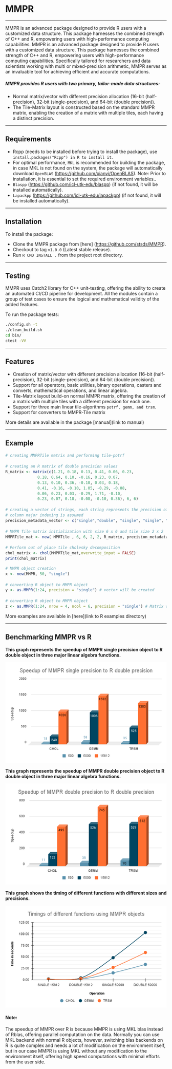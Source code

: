 
# MMPR
___

MMPR is an advanced package designed to provide R users with a customized data structure.
This package harnesses the combined strength of C++ and R, empowering users with high-performance computing capabilities.
MMPR is an advanced package designed to provide R users with a customized data structure.
This package harnesses the combined strength of C++ and R, empowering users with high-performance computing capabilities.
Specifically tailored for researchers and data scientists working with multi or mixed-precision arithmetic,
MMPR serves as an invaluable tool for achieving efficient and accurate computations.

##### MMPR provides R users with two primary, tailor-made data structures:
- Normal matrix/vector with different precision allocation (16-bit (half-precision), 32-bit (single-precision), and 64-bit (double precision)).
- The Tile-Matrix layout is constructed based on the standard MMPR matrix, enabling the creation of a matrix with multiple tiles, each having a distinct precision.
___

## Requirements
- Rcpp (needs to be installed before trying to install the package), use `install.packages("Rcpp") in R to install it`.
- For optimal performance, `MKL` is recommended for building the package,
in case MKL is not found on the system, the package will automatically download `OpenBLAS` (https://github.com/xianyi/OpenBLAS). Note: Prior to installation, it is essential to set the required environment variables..
- `Blaspp` (https://github.com/icl-utk-edu/blaspp) (if not found, it will be installed automatically).
- `Lapackpp` (https://github.com/icl-utk-edu/lapackpp) (if not found, it will be installed automatically).

___

## Installation
To install the package:
- Clone the MMPR package from [here] (https://github.com/stsds/MMPR).
- Checkout to tag `v1.0.0` (Latest stable release).
- Run `R CMD INSTALL .` from the project root directory.
___

## Testing
MMPR uses Catch2 library for C++ unit-testing, offering the ability to create an automated CI/CD pipeline for development.
All the modules contain a group of test cases to ensure the logical and mathematical validity of the added features.

To run the package tests:

```bash
./config.sh -t
./clean_build.sh
cd bin/
ctest -VV
```
___

## Features
- Creation of matrix/vector with different precision allocation (16-bit (half-precision), 32-bit (single-precision), and 64-bit (double precision)).
- Support for all operators, basic utilities, binary operations, casters and converts, mathematical operations, and linear algebra.
- Tile-Matrix layout build-on normal MMPR matrix, offering the creation of a matrix with multiple tiles with a different precision for each one.
- Support for three main linear tile-algorithms `potrf, gemm, and trsm`.
- Support for converters to MMPR-Tile matrix

More details are available in the package [manual](link to manual)
___

## Example
```R
# creating MMPRTile matrix and performing tile-potrf

# creating an R matrix of double precision values
R_matrix <- matrix(c(1.21, 0.18, 0.13, 0.41, 0.06, 0.23,
              0.18, 0.64, 0.10, -0.16, 0.23, 0.07,
              0.13, 0.10, 0.36, -0.10, 0.03, 0.18,
              0.41, -0.16, -0.10, 1.05, -0.29, -0.08,
              0.06, 0.23, 0.03, -0.29, 1.71, -0.10,
              0.23, 0.07, 0.18, -0.08, -0.10, 0.36), 6, 6)

# creating a vector of strings, each string represents the precision of its corresponding tile.
# column major indexing is assumed
precision_metadata_vector <- c("single","double", "single", "single", "double", "double","single" , "single","double")

# MMPR Tile matrix initialization with size 6 x 6 and tile size 2 x 2
MMPRTile_mat <- new( MPRTile , 6, 6, 2, 2, R_matrix, precision_metadata_vector)

# Perform out of place tile cholesky decomposition
chol_matrix <- chol(MMPRTile_mat,overwrite_input = FALSE)
print(chol_matrix)
```

```R
# MMPR object creation
x <- new(MMPR, 50, "single")

# converting R object to MMPR object
y <- as.MMPR(1:24, precision = "single") # vector will be created

# converting R object to MMPR object
z <- as.MMPR(1:24, nrow = 4, ncol = 6, precision = "single") # Matrix will be created
```

More examples are available in [here](link to R examples directory)
___

## Benchmarking MMPR vs R

**This graph represents the speedup of MMPR single precision object to R double object in three major linear algebra functions.**

![](benchmarks/graphs/speedup_single_to_double.png)


**This graph represents the speedup of MMPR double precision object to R double object in three major linear algebra functions.**

![](benchmarks/graphs/Speedup_of_MMPR_double_precision_to_R_double_precision.png)


**This graph shows the timing of different functions with different sizes and precisions.**

![](benchmarks/graphs/Timings_of_different_functions_using_MMPR_objects.png)


#### Note:
The speedup of MMPR over R is because MMPR is using MKL blas instead of Rblas, offering parallel computation on the data.
Normally you can use MKL backend with normal R objects, however, switching blas backends on R is quite complex and needs a lot of modification on the environment itself,
 but in our case MMPR is using MKL without any modification to the environment itself, offering high speed computations with minimal efforts from the user side.